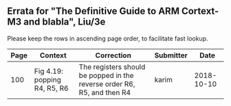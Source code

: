 ## Errata for "The Definitive Guide to ARM Cortext-M3 and blabla", Liu/3e
Please keep the rows in ascending page order, to facilitate fast lookup.

| Page | Context       | Correction    | Submitter | Date       |
|------|-----------------------------------------------------|-----------------------------------------------------|-----------|------------|
| 100  | Fig 4.19: popping R4, R5, R6  | The registers should be popped in the reverse order R6, R5, and then R4    | karim  | 2018-10-10 |
